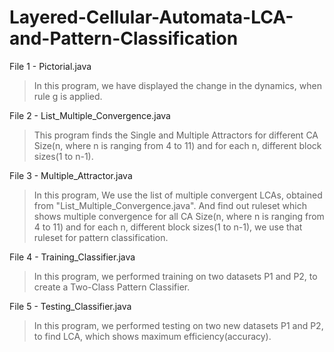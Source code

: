 # Layered-Cellular-Automata-LCA-and-Pattern-Classification

File 1 - Pictorial.java 
>In this program, we have displayed the change in the dynamics, when rule g is applied.

File 2 - List_Multiple_Convergence.java 
>This program finds the Single and Multiple Attractors for different CA Size(n, where n is ranging from 4 to 11) and for each n, different block sizes(1 to n-1).

File 3 - Multiple_Attractor.java
>In this program, We use the list of multiple convergent LCAs, obtained from "List_Multiple_Convergence.java". And find out ruleset which shows multiple convergence for all CA Size(n, where n is ranging from 4 to 11) and for each n, different block sizes(1 to n-1), we use that ruleset for pattern classification.

File 4 - Training_Classifier.java 
>In this program, we performed training on two datasets P1 and P2, to create a Two-Class Pattern Classifier.

File 5 - Testing_Classifier.java
>In this program, we performed testing on two new datasets P1 and P2, to find LCA, which shows maximum efficiency(accuracy).
